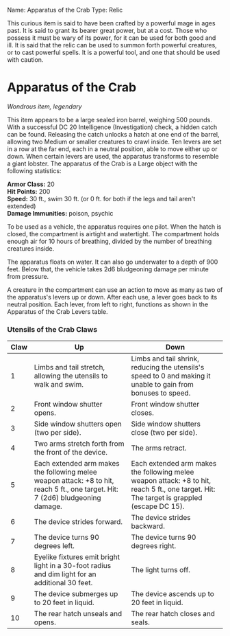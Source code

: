 Name: Apparatus of the Crab
Type: Relic

This curious item is said to have been crafted by a powerful mage in ages past. It is said to grant its bearer great power, but at a cost. Those who possess it must be wary of its power, for it can be used for both good and ill. It is said that the relic can be used to summon forth powerful creatures, or to cast powerful spells. It is a powerful tool, and one that should be used with caution.
# Apparatus of the Crab 
_Wondrous item, legendary_ 

This item appears to be a large sealed iron barrel, weighing 500 pounds. With a successful DC 20 Intelligence (Investigation) check, a hidden catch can be found. Releasing the catch unlocks a hatch at one end of the barrel, allowing two Medium or smaller creatures to crawl inside. Ten levers are set in a row at the far end, each in a neutral position, able to move either up or down. When certain levers are used, the apparatus transforms to resemble a giant lobster. The apparatus of the Crab is a Large object with the following statistics:

**Armor Class:** 20    
**Hit Points:** 200    
**Speed:** 30 ft., swim 30 ft. (or 0 ft. for both if the legs and tail aren't extended)    
**Damage Immunities:** poison, psychic 

To be used as a vehicle, the apparatus requires one pilot. When the hatch is closed, the compartment is airtight and watertight. The compartment holds enough air for 10 hours of breathing, divided by the number of breathing creatures inside.

The apparatus floats on water. It can also go underwater to a depth of 900 feet. Below that, the vehicle takes 2d6 bludgeoning damage per minute from pressure.

A creature in the compartment can use an action to move as many as two of the apparatus's levers up or down. After each use, a lever goes back to its neutral position. Each lever, from left to right, functions as shown in the Apparatus of the Crab Levers table.
### Utensils of the Crab Claws

| Claw | Up                                                                                                                               | Down                                                                                                                                        |
|------|----------------------------------------------------------------------------------------------------------------------------------|---------------------------------------------------------------------------------------------------------------------------------------------|
| 1    | Limbs and tail stretch, allowing the utensils to walk and swim.                                                                   | Limbs and tail shrink, reducing the utensils's speed to 0 and making it unable to gain from bonuses to speed.                           |
| 2    | Front window shutter opens.                                                                                                       | Front window shutter closes.                                                                                                              |
| 3    | Side window shutters open (two per side).                                                                                        | Side window shutters close (two per side).                                                                                                  |
| 4     | Two arms stretch forth from the front of the device.                                                                          | The arms retract.                                                                                                                       |
| 5     | Each extended arm makes the following melee weapon attack: +8 to hit, reach 5 ft., one target. Hit: 7 (2d6) bludgeoning damage. | Each extended arm makes the following melee weapon attack: +8 to hit, reach 5 ft., one target. Hit: The target is grappled (escape DC 15). |
| 6     | The device strides forward.                                                                                                    | The device strides backward.                                                                                                            |
| 7     | The device turns 90 degrees left.                                                                                              | The device turns 90 degrees right.                                                                                                      |
| 8     | Eyelike fixtures emit bright light in a 30-foot radius and dim light for an additional 30 feet.                                  | The light turns off.                                                                                                                    |
| 9     | The device submerges up to 20 feet in liquid.                                                                                  | The device ascends up to 20 feet in liquid.                                                                                             |
| 10    | The rear hatch unseals and opens.                                                                                                | The rear hatch closes and seals.                                                                                                        |